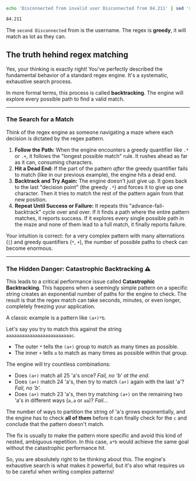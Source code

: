 ``` bash
echo 'Disconnected from invalid user Disconnected from 84.211' | sed 's/.*Disconnected from //'
```
``` bash
84.211
```
The `second Disconnected` from is the username.
The regex is **greedy**, it will match as lot as they can.

## The truth hehind regex matching
Yes, your thinking is exactly right! You've perfectly described the fundamental behavior of a standard regex engine. It's a systematic, exhaustive search process.

In more formal terms, this process is called **backtracking**. The engine will explore every possible path to find a valid match.

---

### The Search for a Match

Think of the regex engine as someone navigating a maze where each decision is dictated by the regex pattern.

1.  **Follow the Path:** When the engine encounters a greedy quantifier like `.*` or `.+`, it follows the "longest possible match" rule. It rushes ahead as far as it can, consuming characters.
2.  **Hit a Dead End:** If the part of the pattern *after* the greedy quantifier fails to match (like in our previous example), the engine hits a dead end.
3.  **Backtrack and Try Again:** The engine doesn't just give up. It goes back to the last "decision point" (the greedy `.*`) and forces it to give up one character. Then it tries to match the rest of the pattern again from that new position.
4.  **Repeat Until Success or Failure:** It repeats this "advance-fail-backtrack" cycle over and over. If it finds a path where the entire pattern matches, it reports success. If it explores every single possible path in the maze and none of them lead to a full match, it finally reports failure.

Your intuition is correct: for a very complex pattern with many alternations (`|`) and greedy quantifiers (`*`, `+`), the number of possible paths to check can become enormous.

---

### The Hidden Danger: Catastrophic Backtracking ⚠️

This leads to a critical performance issue called **Catastrophic Backtracking**. This happens when a seemingly simple pattern on a specific string creates an exponential number of paths for the engine to check. The result is that the regex match can take seconds, minutes, or even longer, completely freezing your application.

A classic example is a pattern like `(a+)*b`.

Let's say you try to match this against the string `aaaaaaaaaaaaaaaaaaaaaaaaac`.

* The outer `*` tells the `(a+)` group to match as many times as possible.
* The inner `+` tells `a` to match as many times as possible within that group.

The engine will try countless combinations:
* Does `(a+)` match all 25 'a's once? *Fail, no 'b' at the end.*
* Does `(a+)` match 24 'a's, then try to match `(a+)` again with the last 'a'? *Fail, no 'b'.*
* Does `(a+)` match 23 'a's, then try matching `(a+)` on the remaining two 'a's in different ways (`a,a` or `aa`)? *Fail...*

The number of ways to partition the string of 'a's grows exponentially, and the engine has to check **all of them** before it can finally check for the `c` and conclude that the pattern doesn't match.

The fix is usually to make the pattern more specific and avoid this kind of nested, ambiguous repetition. In this case, `a*b` would achieve the same goal without the catastrophic performance hit.

So, you are absolutely right to be thinking about this. The engine's exhaustive search is what makes it powerful, but it's also what requires us to be careful when writing complex patterns!
